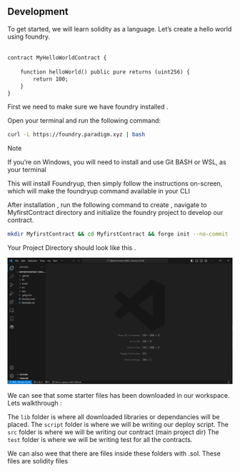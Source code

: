 ## Development 

To get started, we will learn solidity as a language.
Let’s create a hello world using foundry.

```solidity

contract MyHelloWorldContract {

	function helloWorld() public pure returns (uint256) {
		return 100;
	}
}
```

First we need to make sure  we have foundry installed .

Open your terminal and run the following command:
```bash
curl -L https://foundry.paradigm.xyz | bash
```

>[!NOTE]
> If you’re on Windows, you will need to install and use Git BASH or WSL, as your terminal


This will install Foundryup, then simply follow the instructions on-screen, which will make the foundryup command available in your CLI

After installation , run the following command to create , navigate to MyfirstContract directory and initialize the foundry project to develop our contract.

```bash
mkdir MyfirstContract && cd MyfirstContract && forge init --no-commit
```



Your Project Directory should look like this .

![alt text](image.png)


We can see that some starter files has been downloaded in our workspace. Lets walkthrough : 

The `lib` folder is where all  downloaded libraries or dependancies  will be placed. 
The  `script` folder is where we will be writing our deploy script.
The `src` folder is where we will be writing our contract (main project dir)
The `test` folder is where we will be writing test for all the contracts.


We can also wee that there are files inside these folders with .sol. These files are solidity files
 
